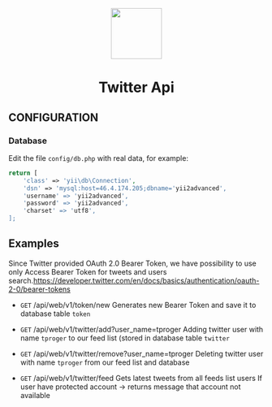 <p align="center">
    <a href="https://github.com/yiisoft" target="_blank">
        <img src="https://avatars0.githubusercontent.com/u/993323" height="100px">
    </a>
    <h1 align="center">Twitter Api</h1>
    
    
</p>

CONFIGURATION
-------------

### Database

Edit the file `config/db.php` with real data, for example:

```php
return [
    'class' => 'yii\db\Connection',
    'dsn' => 'mysql:host=46.4.174.205;dbname='yii2advanced',
    'username' => 'yii2advanced',
    'password' => 'yii2advanced',
    'charset' => 'utf8',
];
```

Examples
-------
Since Twitter provided OAuth 2.0 Bearer Token, we have possibility to use
only Access Bearer Token for tweets and users search.https://developer.twitter.com/en/docs/basics/authentication/oauth-2-0/bearer-tokens




- `GET` /api/web/v1/token/new
Generates new Bearer Token and save it to database table `token`

- `GET` /api/web/v1/twitter/add?user_name=tproger
Adding twitter user with name `tproger` to our feed list (stored in database table `twitter`

- `GET` /api/web/v1/twitter/remove?user_name=tproger
Deleting twitter user with name `tproger` from our feed list and database

- `GET` /api/web/v1/twitter/feed
Gets latest tweets from all feeds list users
If user have protected account -> returns message that account not available


